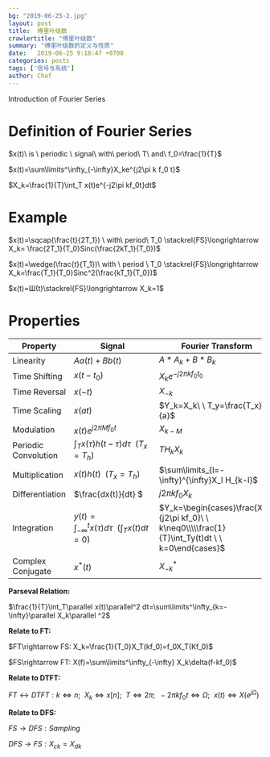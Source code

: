 ```yaml
---
bg: "2019-06-25-2.jpg"
layout: post
title:  傅里叶级数
crawlertitle: "傅里叶级数"
summary: "傅里叶级数的定义与性质"
date:   2019-06-25 9:18:47 +0700
categories: posts
tags: ['信号与系统']
author: Chaf
---
```


Introduction of Fourier Series

# Definition of Fourier Series

$x(t)\ is \ periodic \ signal\ with\ period\ T\ and\ f_0=\frac{1}{T}$

$x(t)=\sum\limits^\infty_{-\infty}X_ke^{j2\pi k f_0 t}$ 

$X_k=\frac{1}{T}\int_T x(t)e^{-j2\pi kf_0t}dt$

# Example

$x(t)=\sqcap(\frac{t}{2T_1}) \ with\ period\ T_0 \stackrel{FS}\longrightarrow X_k= \frac{2T_1}{T_0}Sinc(\frac{2kT_1}{T_0})$

$x(t)=\wedge(\frac{t}{T_1})\ with \ period \ T_0 \stackrel{FS}\longrightarrow X_k=\frac{T_1}{T_0}Sinc^2(\frac{kT_1}{T_0})$

$x(t)=Ш(t)\stackrel{FS}\longrightarrow X_k=1$

# Properties

| Property             | Signal                                                     | Fourier Transform                                            |
| -------------------- | ---------------------------------------------------------- | ------------------------------------------------------------ |
| Linearity            | $Aa(t)+Bb(t)$                                              | $A\ast A_k+B\ast B_k$                                        |
| Time Shifting        | $x(t-t_0)$                                                 | $X_ke^{-j2\pi kf_0t_0}$                                      |
| Time Reversal        | $x(-t)$                                                    | $X_{-k}$                                                     |
| Time Scaling         | $x(at)$                                                    | $Y_k=X_k\ \ T_y=\frac{T_x}{a}$                               |
| Modulation           | $x(t)e^{j2\pi Mf_0 t}$                                     | $X_{k-M}$                                                    |
| Periodic Convolution | $\int_Tx(\tau)h(t-\tau)d\tau\ \ (T_x=T_h)$                 | $TH_kX_k$                                                    |
| Multiplication       | $x(t)h(t)\ \ (T_x=T_h)$                                    | $\sum\limits_{l=-\infty}^{\infty}X_l H_{k-l}$                |
| Differentiation      | $\frac{dx(t)}{dt} $                                        | $j2\pi kf_0X_k$                                              |
| Integration          | $y(t)=\int^t _{-\infty} x(\tau)d\tau \ \ (\int_Tx(t)dt=0)$ | $Y_k=\begin{cases}\frac{X_k}{j2\pi kf_0}\ \ k\neq0\\\\\frac{1}{T}\int_Ty(t)dt \ \ k=0\end{cases}$ |
| Complex Conjugate    | $x^*(t)$                                                   | $X^*_{-k}$                                                   |


**Parseval Relation:**

$\frac{1}{T}\int_T\parallel x(t)\parallel^2 dt=\sum\limits^\infty_{k=-\infty}\parallel X_k\parallel ^2$

**Relate to FT:**

$FT\rightarrow FS: X_k=\frac{1}{T_0}X_T(kf_0)=f_0X_T(Kf_0)$

$FS\rightarrow FT: X(f)=\sum\limits^\infty_{-\infty} X_k\delta(f-kf_0)$

**Relate to DTFT:**

$FT \longleftrightarrow DTFT: k\Longleftrightarrow n;\ \ X_k\Longleftrightarrow x[n];\ \ T \Longleftrightarrow 2\pi; \ \ -2\pi k f_0t \Longleftrightarrow \Omega; \ \ x(t) \Longleftrightarrow X(e^{j\Omega})$

**Relate to DFS:**

$FS\rightarrow DFS: Sampling$

$DFS \rightarrow FS: X_{ck}=X_{dk}$ 

